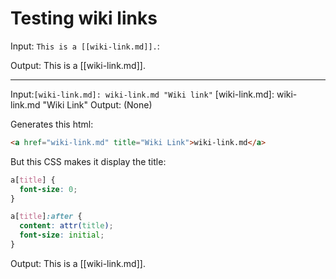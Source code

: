 # Testing wiki links

Input: `This is a [[wiki-link.md]].`:

Output: This is a [[wiki-link.md]].

---

Input:`[wiki-link.md]: wiki-link.md "Wiki link"`
[wiki-link.md]: wiki-link.md "Wiki Link"
Output: (None)

Generates this html:

```html
<a href="wiki-link.md" title="Wiki Link">wiki-link.md</a>
```

But this CSS makes it display the title:

```css
a[title] {
  font-size: 0;
}

a[title]:after {
  content: attr(title);
  font-size: initial;
}
```

Output: This is a [[wiki-link.md]].
